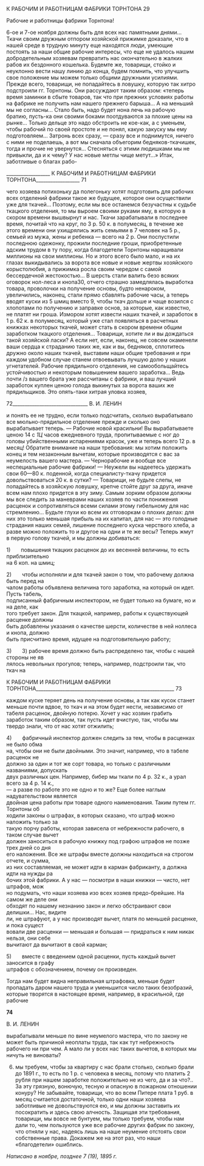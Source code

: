 К РАБОЧИМ И РАБОТНИЦАМ ФАБРИКИ ТОРНТОНА 29

Рабочие и работницы фабрики Торнтона!

6-ое и 7-ое ноября должны быть для всех нас памятными днями... Ткачи своим дружным отпором хозяйской прижимке доказали, что в нашей среде в трудную минуту еще находятся люди, умеющие постоять за наши общие рабочие интересы, что еще не удалось нашим добродетельным хозяевам превратить нас окончательно в жалких рабов их бездонного кошелька. Будемте же, товарищи, стойко и неуклонно вести нашу линию до конца, будем помнить, что улучшить свое положение мы можем только общими дружными усилиями. Прежде всего, товарищи, не попадайтесь в ловушку, которую так хитро подстроили гг. Торнтоны. Они рассуждают таким образом: «теперь время замин­ки в сбыте товаров, так что при прежних условиях работы на фабрике не получить нам нашего прежнего барыша... А на меньший мы не согласны... Стало быть, надо будет нона лечь на рабочую братию, пусть-ка они своими боками поотдуваются за плохие це­ны на рынке... Только дельце это надо обстроить не кое-как, а с уменьем, чтобы рабо­чий по своей простоте и не понял, какую закуску мы ему подготовляем... Затронь всех сразу, — сразу все и поднимутся, ничего с ними не поделаешь, а вот мы сначала объе­горим бедняков-ткачишек, тогда и прочие не увернутся... Стесняться с этими людиш­ками мы не привыкли, да и к чему? У нас новые метлы чище метут...» Итак, заботливые о благах рабо-

  

__________________ К РАБОЧИМ И РАБОТНИЦАМ ФАБРИКИ ТОРНТОНА__________________ 71

чего хозяева потихоньку да полегоньку хотят подготовить для рабочих всех отделений фабрики такое же будущее, которое они осуществили уже для ткачей... Поэтому, если мы все останемся безучастны к судьбе ткацкого отделения, то мы выроем своими рука­ми яму, в которую в скором времени вышвырнут и нас. Ткачи зарабатывали в послед­нее время, почитай что на круг, по 3 р. 50 к. в полумесяц, в течение же этого времени они ухищрялись жить семьями в 7 человек на 5 р., семьей из мужа, жены и ребенка — всего на 2 р. Они поспустили последнюю одежонку, прожили последние гроши, приоб­ретенные адским трудом в ту пору, когда благодетели Торнтоны наращивали миллионы на свои миллионы. Но и этого всего было мало, и на их глазах выкидывались за ворота все новые и новые жертвы хозяйского корыстолюбия, а прижимка росла своим чередом с самой бессердечной жестокостью... В шерсть стали валить безо всяких оговорок нол-леса и кнопа30, отчего страшно замедлялась выработка товара, проволочки на получе­ние основы, будто ненароком, увеличились, наконец, стали прямо сбавлять рабочие ча­сы, а теперь вводят куски из 5 шмиц вместо 9, чтобы ткач дольше и чаще возился с хлопотами по получению и заправке основ, за которые, как известно, не платят ни гро­ша. Измором хотят извести наших ткачей, и заработок в 1 р. 62 к. в полумесяц, который уже стал появляться в расчетных книжках некоторых ткачей, может стать в скором времени общим заработком ткацкого отделения... Товарищи, хотите ли и вы дождаться такой хозяйской ласки? А если нет, если, наконец, не совсем окаменели ваши сердца к страданию таких же, как и вы, бедняков, сплотитесь дружно около наших ткачей, вы­ставим наши общие требования и при каждом удобном случае станем отвоевывать лучшую долю у наших угнетателей. Рабочие прядильного отделения, не самооболь­щайтесь устойчивостью и некоторым повышением вашего заработка... Ведь почти /з вашего брата уже рассчитаны с фабрики, и ваш лучший заработок куплен ценою голода выкинутых за ворота ваших же прядильщиков. Это опять-таки хитрая уловка хозяев,

  

72_______________________________ В. И. ЛЕНИН

и понять ее не трудно, если только подсчитать, сколько вырабатывало все мюльно-прядильное отделение прежде и сколько оно вырабатывает теперь. — Рабочие новой красильни! Вы вырабатываете ценою 14 с _1Ц_ часов ежедневного труда, пропитываемые с ног до головы убийственными испарениями красок, уже и теперь всего 12 р. в месяц! Обратите внимание на наши требования: мы хотим положить конец и тем незаконным вычетам, которые производятся с вас за неумелость вашего мастера. — Чернорабочие и вообще все неспециальные рабочие фабрики! — Неужели вы надеетесь удержать свои 60—80 к. поденной, когда специалисту-ткачу придется довольствоваться 20 к. в сутки? — Товарищи, не будьте слепы, не попадайтесь в хозяйскую ловушку, крепче стойте друг за друга, иначе всем нам плохо придется в эту зиму. Самым зорким образом долж­ны мы все следить за маневрами наших хозяев по части понижения расценок и сопро­тивляться всеми силами этому гибельному для нас стремлению... Будьте глухи ко всем их отговоркам о плохих делах: для них это только меньшая прибыль на их капитал, для нас — это голодные страдания наших семей, лишение последнего куска черствого хле­ба, а разве можно положить то и другое на одни и те же весы? Теперь жмут в первую голову ткачей, и мы должны добиваться:

1)       повышения ткацких расценок до их весенней величины, то есть приблизительно  
на 6 коп. на шмиц;

2)       чтобы исполняли и для ткачей закон о том, что рабочему должна быть перед на­  
чалом работы объявлена величина того заработка, на который он идет. Пусть табель,  
подписанный фабричным инспектором, не будет только на бумаге, но и на деле, как  
того требует закон. Для ткацкой, например, работы к существующей расценке должны  
быть добавлены указания о качестве шерсти, количестве в ней ноллеса и кнопа, должно  
быть присчитано время, идущее на подготовительную работу;

3)       3) рабочее время должно быть распределено так, чтобы с нашей стороны не яв­  
лялось невольных прогулов; теперь, например, подстроили так, что ткач на

  

К РАБОЧИМ И РАБОТНИЦАМ ФАБРИКИ ТОРНТОНА_________________________________________________________ 73

каждом куске теряет день на получение основы, а так как кусок станет меньше почти вдвое, то ткач и на этом будет нести, независимо от табеля расценок, двойную потерю. Хочет у нас хозяин грабить заработок таким образом, так пусть идет вчистую, так, что­бы мы твердо знали, что от нас хотят отжилить;

4)       фабричный инспектор должен следить за тем, чтобы в расценках не было обма­  
на, чтобы они не были двойными. Это значит, например, что в табеле расценок не  
должно за один и тот же сорт товара, но только с различными названиями, допускать  
двух различных цен. Например, бибер мы ткали по 4 р. 32 к., а урал   всего за 4 р. 14 к.,  
— а разве по работе это не одно и то же? Еще более наглым надувательством является  
двойная цена работы при товаре одного наименования. Таким путем гг. Торнтоны об­  
ходили законы о штрафах, в которых сказано, что штраф можно наложить только за  
такую порчу работы, которая зависела от небрежности рабочего, в таком случае вычет  
должен заноситься в рабочую книжку под графою штрафов не позже трех дней со дня  
его наложения. Все же штрафы вместе должны находиться на строгом отчете, и сумма,  
из них составляемая, не может идти в карман фабриканту, а должна идти на нужды ра­  
бочих этой фабрики. А у нас — посмотри в наши книжки — чисто, нет штрафов, мож­  
но подумать, что наши хозяева изо всех хозяев предо-брейшие. На самом же деле они  
обходят по нашему незнанию закон и легко обстраивают свои делишки... Нас, видите  
ли, не штрафуют, а у нас производят вычет, платя по меньшей расценке, и пока сущест­  
вовали две расценки — меньшая и большая — придраться к ним никак нельзя, они себе  
вычитают да вычитают в свой карман;

5)       вместе с введением одной расценки, пусть каждый вычет заносится в графу  
штрафов с обозначением, почему он произведен.

Тогда нам будет видна неправильная штрафовка, меньше будет пропадать даром нашего труда и уменьшится число таких безобразий, которые творятся в настоящее время, например, в красильной, где рабочие

  

**74**

  

В. И. ЛЕНИН

  

вырабатывали меньше по вине неумелого мастера, что по закону не может быть причи­ной неоплаты труда, так как тут небрежность рабочего ни при чем. А мало ли у всех нас таких вычетов, в которых мы ничуть не виноваты?

6) мы требуем, чтобы за квартиру с нас брали столько, сколько брали до 1891 г., то есть по 1 р. с человека в месяц, потому что платить 2 рубля при нашем заработке поло­жительно не из чего, да и за что?.. За эту грязную, вонючую, тесную и опасную в по­жарном отношении конуру? Не забывайте, товарищи, что во всем Питере плата 1 руб. в месяц считается достаточной, только одни наши хозяева заботливые не довольствуются ею, и мы должны заставить их посократить и здесь свою алчность. Защищая эти требо­вания, товарищи, мы вовсе не бунтуем, мы только требуем, чтобы нам дали то, чем пользуются уже все рабочие других фабрик по закону, что отняли у нас, надеясь лишь на наше неумение отстоять свои собственные права. Докажем же на этот раз, что наши «благодетели» ошиблись.

  

_Написано в ноябре, позднее 7 (19), 1895 г._